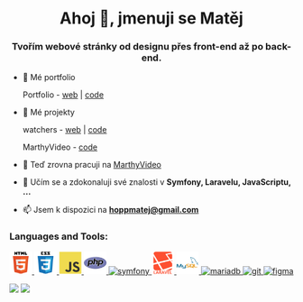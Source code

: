 <h1 align="center">Ahoj 👋, jmenuji se Matěj</h1>
<h3 align="center">Tvořím webové stránky od designu přes front-end až po back-end.</h3>

- 🔭 Mé portfolio <p>Portfolio - [web](https://matejhopp.pages.dev/) | [code](https://github.com/matyhopik/Portfolio)</p>

- 🔭 Mé projekty <p>watchers - [web](https://watchers-ev2.pages.dev/) | [code](https://github.com/matyhopik/Watchers)</p><p>MarthyVideo - [code](https://github.com/matyhopik/MarthyVideo)</p>

- 🔨 Teď zrovna pracuji na [MarthyVideo](https://github.com/matyhopik/MarthyVideo)

- 🌱 Učím se a zdokonaluji své znalosti v **Symfony, Laravelu, JavaScriptu, ...**

- 📫 Jsem k dispozici na **hoppmatej@gmail.com**

<h3 align="left">Languages and Tools:</h3>
<p align="left"> 
    <a href="https://www.w3.org/html/" target="_blank" rel="noreferrer"> <img src="https://raw.githubusercontent.com/devicons/devicon/master/icons/html5/html5-original-wordmark.svg" alt="html5" width="40" height="40"/> </a>
    <a href="https://www.w3schools.com/css/" target="_blank" rel="noreferrer"> <img src="https://raw.githubusercontent.com/devicons/devicon/master/icons/css3/css3-original-wordmark.svg" alt="css3" width="40" height="40"/> </a> 
    <a href="https://developer.mozilla.org/en-US/docs/Web/JavaScript" target="_blank" rel="noreferrer"> <img src="https://raw.githubusercontent.com/devicons/devicon/master/icons/javascript/javascript-original.svg" alt="javascript" width="40" height="40"/> </a>
     <a href="https://www.php.net" target="_blank" rel="noreferrer"> <img src="https://raw.githubusercontent.com/devicons/devicon/master/icons/php/php-original.svg" alt="php" width="40" height="40"/> </a>
    <a href="https://symfony.com" target="_blank" rel="noreferrer"> <img src="https://symfony.com/logos/symfony_black_03.svg" alt="symfony" width="40" height="40"/> </a>
    <a href="https://laravel.com/" target="_blank" rel="noreferrer"> <img src="https://raw.githubusercontent.com/devicons/devicon/master/icons/laravel/laravel-plain-wordmark.svg" alt="laravel" width="40" height="40"/> </a>
    <a href="https://www.mysql.com/" target="_blank" rel="noreferrer"> <img src="https://raw.githubusercontent.com/devicons/devicon/master/icons/mysql/mysql-original-wordmark.svg" alt="mysql" width="40" height="40"/> </a>
    <a href="https://mariadb.org/" target="_blank" rel="noreferrer"> <img src="https://www.vectorlogo.zone/logos/mariadb/mariadb-icon.svg" alt="mariadb" width="40" height="40"/> </a> 
    <a href="https://git-scm.com/" target="_blank" rel="noreferrer"> <img src="https://www.vectorlogo.zone/logos/git-scm/git-scm-icon.svg" alt="git" width="40" height="40"/> </a>
    <a href="https://www.figma.com/" target="_blank" rel="noreferrer"> <img src="https://www.vectorlogo.zone/logos/figma/figma-icon.svg" alt="figma" width="40" height="40"/> </a>
</p>



<div>
    <img align=top src="https://github-readme-stats.vercel.app/api?username=matyhopik&show_icons=true&title_color=ffffff&icon_color=34abeb&text_color=daf7dc&bg_color=151515"/>
    <img align=top src="https://github-readme-stats.vercel.app/api/top-langs/?username=matyhopik&layout=compact&show_icons=true&title_color=ffffff&icon_color=34abeb&text_color=daf7dc&bg_color=151515"/>
<div>

